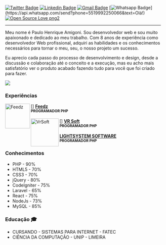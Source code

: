 

<p align="center">
   
[![Twitter Badge](https://img.shields.io/badge/-@pauloamigoni-1ca0f1?style=flat-square&labelColor=1ca0f1&logo=twitter&logoColor=white&link=https://twitter.com/pauloamigoni)](https://twitter.com/pauloamigoni) [![Linkedin Badge](https://img.shields.io/badge/-PauloAmigoni-blue?style=flat-square&logo=Linkedin&logoColor=white&link=https://www.linkedin.com/in/paulo-henrique-amigoni-a7076732/)](https://www.linkedin.com/in/paulo-henrique-amigoni-a7076732/) [![Gmail Badge](https://img.shields.io/badge/-paulo.amigoni@gmail.com-c14438?style=flat-square&logo=Gmail&logoColor=white&link=mailto:paulo.amigoni@gmail.com)](mailto:paulo.amigoni@gmail.com) [![Whatsapp Badge](https://img.shields.io/badge/-Whatsapp-4CA143?style=flat-square&labelColor=4CA143&logo=whatsapp&logoColor=white&link=https://api.whatsapp.com/send?phone=5519992250066&text=Olá!)](https://api.whatsapp.com/send?phone=5519992250066&text=Olá!)  [![Open Source Love png2](https://badges.frapsoft.com/os/v2/open-source.png?v=103)](https://github.com/ellerbrock/open-source-badges/)

</p>

<p align="center">
   <hr/>
</p>



Meu nome é Paulo Henrique Amigoni. Sou desenvolvedor web e sou muito apaixonado e dedicado ao meu trabalho. Com 8 anos de experiência como desenvolvedor Web profissional, adquiri as habilidades e os conhecimentos necessários para tornar o meu, seu, o nosso projeto um sucesso.

Eu aprecio cada passo do processo de desenvolvimento e design, desde a discussão e colaboração até o conceito e a execução, mas eu acho mais satisfatório ver o produto acabado fazendo tudo para você que foi criado para fazer.

<p align="left">
   <img src="http://img.shields.io/static/v1?label=WEB&message=DEVELOPER&color=RED&style=for-the-badge"/>
</p>


### Experiências

[<img align="left" height="auto" width="80px" alt="Feedz" src="https://www.feedz.com.br/assets/img/growth/totvs.webp"/>]
[**Feedz**](https://feedz.com.br/)<br/>
<sub>**PROGRAMADOR PHP**</sub>
<br />
<br />
[<img align="left" height="auto" width="90px" alt="VrSoft" src="https://www.vrsoft.com.br/storage/settings/May2021/lZA5eprMiWbhXfVBCF39.png"/>]
[**VR Soft**](https://www.vrsoft.com.br/)<br/>
<sub>**PROGRAMADOR PHP**</sub>
<br />
<br />
[**LIGHTSYSTEM SOFTWARE**](https://www.lightsystemsoft.com.br/) <br/>
<sub>**PROGRAMADOR PHP**</sub>
<br />



### Conhecimentos
- PHP - 90%
- HTML5 - 70%
- CSS3 - 70%
- jQuery - 80%
- CodeIgniter - 75%
- Laravel - 65%
- React - 75%
- NodeJs - 73% 
- MySQL - 85%

### Educação  :mortar_board:
- CURSANDO - SISTEMAS PARA INTERNET - FATEC 
- CIÊNCIA DA COMPUTAÇÃO - UNIP - LIMEIRA







